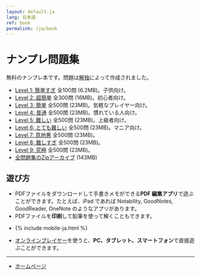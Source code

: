 ```yaml
---
layout: default.ja
lang: 日本語
ref: book
permalink: /ja/book
---
```


# ナンプレ問題集

無料のナンプレ本です。問題は[解独](./)によって作成されました。

* [Level 1: 簡単すぎ](https://github.com/sekika/sudoku/raw/master/sudoku1.pdf) 全100問 (6.2MB)。子供向け。
* [Level 2: 超簡単](https://github.com/sekika/sudoku/raw/master/sudoku2.pdf) 全300問 (16MB)。初心者向け。
* [Level 3: 簡単](https://github.com/sekika/sudoku/raw/master/sudoku3.pdf) 全500問 (23MB)。気軽なプレイヤー向け。
* [Level 4: 普通](https://github.com/sekika/sudoku/raw/master/sudoku4.pdf) 全500問 (23MB)。慣れている人向け。
* [Level 5: 難しい](https://github.com/sekika/sudoku/raw/master/sudoku5.pdf) 全500問 (23MB)。上級者向け。
* [Level 6: とても難しい](https://github.com/sekika/sudoku/raw/master/sudoku6.pdf) 全500問 (23MB)。マニア向け。
* [Level 7: 意地悪](https://github.com/sekika/sudoku/raw/master/sudoku7.pdf) 全500問 (23MB)。
* [Level 8: 難しすぎ](https://github.com/sekika/sudoku/raw/master/sudoku8.pdf) 全500問 (23MB)。
* [Level 9: 究極](https://github.com/sekika/sudoku/raw/master/sudoku9.pdf) 全500問 (23MB)。
* [全問題集のZipアーカイブ](https://github.com/sekika/sudoku/archive/v1.0.zip) (143MB)

## 遊び方

* PDFファイルをダウンロードして手書きメモができる**PDF 編集アプリ**で遊ぶことができます。たとえば、iPad であれば Notability, GoodNotes, GoodReader, OneNote のようなアプリがあります。
* PDFファイルを**印刷**して鉛筆を使って解くこともできます。
- {% include mobile-ja.html %}
* [オンラインプレイヤー](sudoku)を使うと、**PC、タブレット、スマートフォン**で直接遊ぶことができます。

- - -

- [ホームページ](./)

